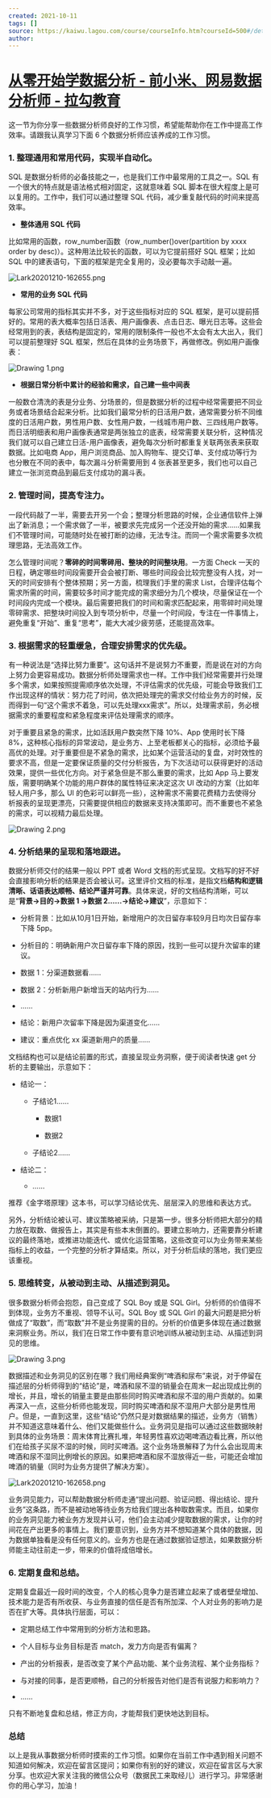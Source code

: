 ```yaml
---
created: 2021-10-11
tags: []
source: https://kaiwu.lagou.com/course/courseInfo.htm?courseId=500#/detail/pc?id=4789
author: 
---
```


# [从零开始学数据分析 - 前小米、网易数据分析师 - 拉勾教育](https://kaiwu.lagou.com/course/courseInfo.htm?courseId=500#/detail/pc?id=4789)


这一节为你分享一些数据分析师良好的工作习惯，希望能帮助你在工作中提高工作效率。请跟我认真学习下面 6 个数据分析师应该养成的工作习惯。

### 1\. 整理通用和常用代码，实现半自动化。

SQL 是数据分析师的必备技能之一，也是我们工作中最常用的工具之一。SQL 有一个很大的特点就是语法格式相对固定，这就意味着 SQL 脚本在很大程度上是可以复用的。工作中，我们可以通过整理 SQL 代码，减少重复敲代码的时间来提高效率。

-   **整体通用 SQL 代码**
    

比如常用的函数，row\_number函数（row\_number()over(partition by xxxx order by desc)）。这种用法比较长的函数，可以为它提前搭好 SQL 框架；比如 SQL 中的建表语句，下面的框架是完全复用的，没必要每次手动敲一遍。

![Lark20201210-162655.png](https://s0.lgstatic.com/i/image/M00/82/3F/Ciqc1F_R2_OAQLBlAANm43E8CrY472.png)

-   **常用的业务 SQL 代码**
    

每家公司常用的指标其实并不多，对于这些指标对应的 SQL 框架，是可以提前搭好的。常用的表大概率包括日活表、用户画像表、点击日志、曝光日志等。这些会经常用到的表，表结构是固定的，常用的限制条件一般也不太会有太大出入，我们可以提前整理好 SQL 框架，然后在具体的业务场景下，再做修改。例如用户画像表：

![Drawing 1.png](https://s0.lgstatic.com/i/image/M00/7F/D3/CgqCHl_QPsmAH92dAAHY9qnGYBg318.png)

-   **根据日常分析中累计的经验和需求，自己建一些中间表**
    

一般数仓清洗的表是分业务、分场景的，但是数据分析的过程中经常需要把不同业务或者场景结合起来分析。比如我们最常分析的日活用户数，通常需要分析不同维度的日活用户数，男性用户数、女性用户数，一线城市用户数、三四线用户数等。而日活明细表和用户画像表通常是两张独立的底表，经常需要关联分析，这种情况我们就可以自己建立日活-用户画像表，避免每次分析时都重复关联两张表来获取数据。比如电商 App，用户浏览商品、加入购物车、提交订单、支付成功等行为也分散在不同的表中，每次漏斗分析需要用到 4 张表甚至更多，我们也可以自己建立一张浏览商品到最后支付成功的漏斗表。

### 2\. 管理时间，提高专注力。

一段代码敲了一半，需要去开另一个会；整理分析思路的时候，企业通信软件上弹出了新消息；一个需求做了一半，被要求先完成另一个还没开始的需求……如果我们不管理时间，可能随时处在被打断的边缘，无法专注。而同一个需求需要多次梳理思路，无法高效工作。

怎么管理时间呢？**零碎的时间零碎用、整块的时间整块用**。一方面 Check 一天的日程，确定哪些时间段需要开会会被打断、哪些时间段会比较完整没有人找，对一天的时间安排有个整体预期；另一方面，梳理我们手里的需求 List，合理评估每个需求所需的时间，需要较多时间才能完成的需求细分为几个模块，尽量保证在一个时间段内完成一个模块。最后需要把我们的时间和需求匹配起来，用零碎时间处理零碎需求、把整块时间投入到专项分析中，尽量一个时间段，专注在一件事情上，避免重复“开始”、重复“思考”，能大大减少疲劳感，还能提高效率。

### 3\. 根据需求的轻重缓急，合理安排需求的优先级。

有一种说法是“选择比努力重要”。这句话并不是说努力不重要，而是说在对的方向上努力会更容易成功。数据分析师处理需求也一样。工作中我们经常需要并行处理多个需求，如果按照提需顺序依次处理，不评估需求的优先级，可能会导致我们工作出现这样的情状：努力花了时间，依次把处理完的需求交付给业务方的时候，反而得到一句“这个需求不着急，可以先处理xxx需求”。所以，处理需求前，务必根据需求的重要程度和紧急程度来评估处理需求的顺序。

对于重要且紧急的需求，比如活跃用户数突然下降 10%、App 使用时长下降 8%，这种核心指标的异常波动，是业务方、上至老板都关心的指标，必须给予最高优的处理。对于重要但是不紧急的需求，比如某个运营活动的复盘，对时效性的要求不高，但是一定要保证质量的交付分析报告，为下次活动可以获得更好的活动效果，提供一些优化方向。对于紧急但是不那么重要的需求，比如 App 马上要发版，需要明确某个功能的用户群体的属性特征来决定这次 UI 改动的方案（比如年轻人用户多，那么 UI 的色彩可以鲜亮一些），这种需求不需要花费精力去使得分析报表的呈现更漂亮，只需要提供相应的数据来支持决策即可。而不重要也不紧急的需求，可以视精力最后处理。

![Drawing 2.png](https://s0.lgstatic.com/i/image/M00/7F/C8/Ciqc1F_QPuCAY7ShAADTvIIALPc027.png)

### 4\. 分析结果的呈现和落地跟进。

数据分析师交付的结果一般以 PPT 或者 Word 文档的形式呈现。文档写的好不好会直接影响分析的结果是否会被认可。这里评价文档的标准，是指文档**结构和逻辑清晰、话语表达顺畅、结论严谨并可靠**。具体来说，好的文档结构清晰，可以是“**背景->目的->数据 1 ->数据 2……->结论->建议**”，示意如下：

-   分析背景：比如从10月1日开始，新增用户的次日留存率较9月日均次日留存率下降 5pp。
    
-   分析目的：明确新用户次日留存率下降的原因，找到一些可以提升次留率的建议。
    
-   数据 1：分渠道数据看……
    
-   数据 2：分析新用户新增当天的站内行为……
    
-   ……
    
-   结论：新用户次留率下降是因为渠道变化……
    
-   建议：重点优化 xx 渠道新用户的质量……
    

文档结构也可以是结论前置的形式，直接呈现业务洞察，便于阅读者快速 get 分析的主要输出，示意如下：

-   结论一：
    
    -   子结论1……
        
        -   数据1
            
        -   数据2
            
    -   子结论2……
        
-   结论二：
    
    -   ……
        

推荐《金字塔原理》这本书，可以学习结论优先、层层深入的思维和表达方式。

另外，分析结论被认可、建议策略被采纳，只是第一步。很多分析师把大部分的精力放在取数、做报告上，其实是有些本末倒置的。要建立影响力，还需要靠分析建议的最终落地，或推进功能迭代、或优化运营策略，这些改变可以为业务带来某些指标上的收益，一个完整的分析才算结束。所以，对于分析后续的落地，我们更应该重视。

### 5\. 思维转变，从被动到主动、从描述到洞见。

很多数据分析师会抱怨，自己变成了 SQL Boy 或是 SQL Girl。分析师的价值得不到体现，业务方不重视、领导不认可。SQL Boy 或 SQL Girl 的最大问题是把分析做成了“取数”，而“取数”并不是业务提需的目的。分析的价值更多体现在通过数据来洞察业务。所以，我们在日常工作中要有意识地训练从被动到主动、从描述到洞见的思维。

![Drawing 3.png](https://s0.lgstatic.com/i/image/M00/7F/C9/Ciqc1F_QPv6AKrKlAAEH2-imDxM199.png)

数据描述和业务洞见的区别在哪？我们用经典案例“啤酒和尿布”来说，对于停留在描述层的分析师得到的“结论”是，啤酒和尿不湿的销量会在周末一起出现成比例的增长，并且，增长的销量主要是由那些同时购买啤酒和尿不湿的用户贡献的。如果再深入一点，这些分析师也能发现，同时购买啤酒和尿不湿用户大部分是男性用户。但是，一直到这里，这些“结论”仍然只是对数据结果的描述，业务方（销售）并不知道这意味着什么、他们又能做些什么。业务洞见是指可以通过这些数据映射到具体的业务场景：周末体育比赛扎堆，年轻男性喜欢边喝啤酒边看比赛，所以他们在给孩子买尿不湿的时候，同时买啤酒。这个业务场景解释了为什么会出现周末啤酒和尿不湿同比例增长的原因。如果把啤酒和尿不湿放得近一些，可能还会增加啤酒的销量（同时为业务方提供了解决方案）。

![Lark20201210-162658.png](https://s0.lgstatic.com/i/image/M00/82/3F/Ciqc1F_R3AKAbFy1AAF49ja7Yoc664.png)

业务洞见能力，可以帮助数据分析师走通“提出问题、验证问题、得出结论、提升业务”这条路，而不是被动地等待业务方给我们提出各种取数需求。而且，如果你的业务洞见能力被业务方发现并认可，他们会主动减少提取数据的需求，让你的时间花在产出更多的事情上。我们要意识到，业务方并不想知道某个具体的数据，因为数据单独看是没有任何意义的。业务方也是在通过数据验证想法，如果数据分析师能主动往前走一步，带来的价值将成倍增长。

### 6\. 定期复盘和总结。

定期复盘最近一段时间的改变，个人的核心竞争力是否建立起来了或者壁垒增加、技术能力是否有所收获、与业务直接的信任是否有所加深、个人对业务的影响力是否在扩大等。具体执行层面，可以：

-   定期总结工作中常用到的分析方法和思路。
    
-   个人目标与业务目标是否 match，发力方向是否有偏离？
    
-   产出的分析报表，是否改变了某个产品功能、某个业务流程、某个业务指标？
    
-   与对接的同事，是否更顺畅，自己的分析报告对他们是否有说服力和影响力？
    
-   ……
    

只有不断地复盘和总结，修正方向，才能帮我们更快地达到目标。

### 总结

以上是我从事数据分析师时摸索的工作习惯。如果你在当前工作中遇到相关问题不知道如何解决，欢迎在留言区提问；如果你有别的好的建议，欢迎在留言区与大家分享。也欢迎大家关注我的微信公众号（数据民工来取经儿）进行学习。非常感谢你的用心学习，加油！
